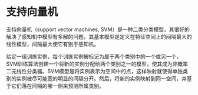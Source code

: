 # 支持向量机

支持向量机（support vector machines, SVM）是一种二类分类模型，其很好的解决了感知机中模型有多解的问题，其基本模型是定义在特征空间上的间隔最大的线性模型，间隔最大使它有别于感知机。

给定一组训练实例，每个训练实例被标记为属于两个类别中的一个或另一个，SVM训练算法创建一个将新的实例分配给两个类别之一的模型，使其成为非概率二元线性分类器。SVM模型是将实例表示为空间中的点，这样映射就使得单独类别的实例被尽可能宽的明显的间隔分开。然后，将新的实例映射到同一空间，并基于它们落在间隔的哪一侧来预测所属类别。

